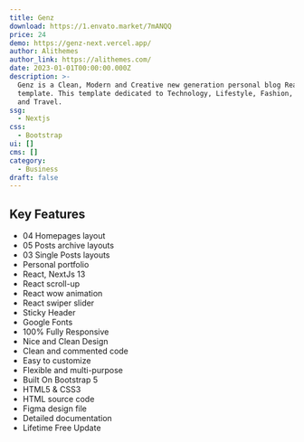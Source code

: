 ```yaml
---
title: Genz
download: https://1.envato.market/7mANQQ
price: 24
demo: https://genz-next.vercel.app/
author: Alithemes
author_link: https://alithemes.com/
date: 2023-01-01T00:00:00.000Z
description: >-
  Genz is a Clean, Modern and Creative new generation personal blog React NextJS
  template. This template dedicated to Technology, Lifestyle, Fashion, Beauty
  and Travel.
ssg:
  - Nextjs
css:
  - Bootstrap
ui: []
cms: []
category:
  - Business
draft: false
---
```

## Key Features

- 04 Homepages layout
- 05 Posts archive layouts
- 03 Single Posts layouts
- Personal portfolio
- React, NextJs 13
- React scroll-up
- React wow animation
- React swiper slider
- Sticky Header
- Google Fonts
- 100% Fully Responsive
- Nice and Clean Design
- Clean and commented code
- Easy to customize
- Flexible and multi-purpose
- Built On Bootstrap 5
- HTML5 & CSS3
- HTML source code
- Figma design file
- Detailed documentation
- Lifetime Free Update
